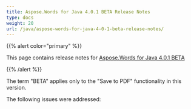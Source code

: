 ```yaml
---
title: Aspose.Words for Java 4.0.1 BETA Release Notes
type: docs
weight: 20
url: /java/aspose-words-for-java-4-0-1-beta-release-notes/
---
```


{{% alert color="primary" %}} 

This page contains release notes for [Aspose.Words for Java 4.0.1 BETA](http://www.aspose.com/downloads/words/java/new-releases/aspose.words-for-java-4.0.1-beta/)

{{% /alert %}} 

The term "BETA" applies only to the "Save to PDF" functionality in this version.

The following issues were addressed:
